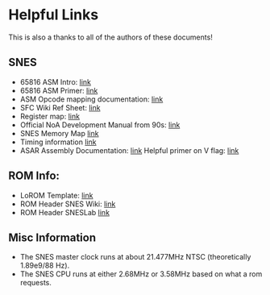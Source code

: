 # Helpful Links
This is also a thanks to all of the authors of these documents!

## SNES 
* 65816 ASM Intro: [link](https://ersanio.gitbook.io/assembly-for-the-snes)
* 65816 ASM Primer: [link](https://wiki.superfamicom.org/learning-65816-assembly)
* ASM Opcode mapping documentation: [link](https://undisbeliever.net/snesdev/65816-opcodes.html)
* SFC Wiki Ref Sheet: [link](https://wiki.superfamicom.org/65816-reference)
* Register map: [link](https://ersanio.gitbook.io/assembly-for-the-snes/the-fundamentals/registers)
* Official NoA Development Manual from 90s: [link](https://archive.org/details/SNESDevManual/)
* SNES Memory Map [link](https://en.wikibooks.org/wiki/Super_NES_Programming/SNES_memory_map)
* Timing information [link](https://wiki.superfamicom.org/timing)
* ASAR Assembly Documentation: [link](https://rpghacker.github.io/asar/asar_19/manual/)
 Helpful primer on V flag: [link](http://www.6502.org/tutorials/vflag.html)

## ROM Info:
* LoROM Template: [link](https://github.com/pinobatch/lorom-template)
* ROM Header SNES Wiki: [link](https://snes.nesdev.org/wiki/ROM_header)
* ROM Header SNESLab [link](https://sneslab.net/wiki/SNES_ROM_Header)


## Misc Information
- The SNES master clock runs at about 21.477MHz NTSC (theoretically 1.89e9/88 Hz).
- The SNES CPU runs at either 2.68MHz or 3.58MHz based on what a rom requests.

